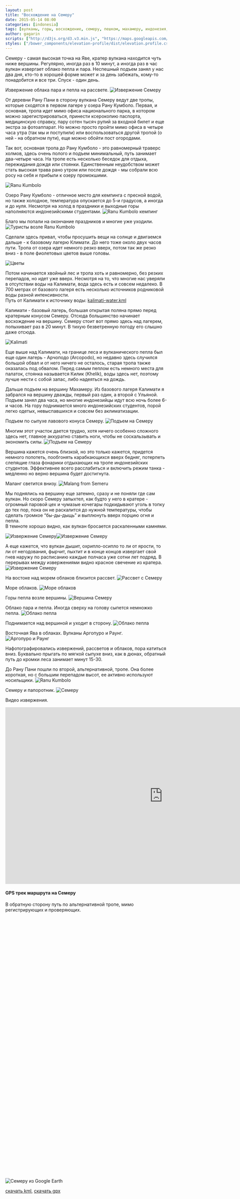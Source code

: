 ```yaml
---
layout: post
title: "Восхождение на Семеру"
date: 2015-05-14 08:00
categories: [indonesia]
tags: [вулканы, горы, восхождение, семеру, пешком, махамеру, индонезия, ява, kml, gpx, gps]
author: gagarin
scripts: ["http://d3js.org/d3.v3.min.js", "https://maps.googleapis.com/maps/api/js?v=3.exp&sensor=false", "/bower_components/elevation-profile/dist/elevation.profile.min.js"]
styles: ["/bower_components/elevation-profile/dist/elevation.profile.css"]
---
```


Семеру - самая высокая точка на Яве, кратер вулкана находится чуть ниже вершины. Регулярно, иногда раз в 10 минут, а иногда раз в час вулкан извергает облако пепла и пара. 
Неспешный подъем занял у нас два дня, кто-то в хорошей форме может и за день забежать, кому-то понадобится и все три. Спуск - один день. 

Извержение облака пара и пепла на рассвете.
![Извержение Семеру](izverzhenie-semeru-3.jpg)

От деревни Рану Пани в сторону вулкана Семеру ведут две тропы, которые сходятся в первом лагере у озера Рану Кумболо. Первая, и основная, тропа идет мимо офиса национального парка, в котором можно зарегистрироваться, принести ксерокопию паспорта, медицинскую справку, пару сотен тысяч рупий за входной билет и еще экстра за фотоаппарат. Но можно просто пройти мимо офиса в четыре часа утра (так мы и поступили) или воспользоваться другой тропой (о ней - на обратном пути), еще можно обойти пост огородами.

Так вот, основная тропа до Рану Кумболо - это равномерный траверс холмов, здесь очень полого и подъем минимальный, путь занимает два-четыре часа. На тропе есть несколько беседок для отдыха, пережидания дождя или стоянки. Единственным неудобством может стать высокая трава рано утром или после дождя - мы собрали всю росу на себя и прибыли к озеру промокшими.

![Ranu Kumbolo](ranu-kumbolo-1.jpg)

Озеро Рану Кумболо - отличное место для кемпинга с пресной водой, но также холодное, температура опускается до 5-и градусов, а иногда и до нуля. 
Несмотря на холод в праздники и выходные горы наполняются индонезийскими студентами.
![Ranu Kumbolo кемпинг](ranu-kumbolo-kemping.jpg)

Благо мы попали на окончание праздников и многие уже уходили.
![Туристы возле Ranu Kumbolo](turisty-vozle-ranu-kumbolo.jpg)

Сделали здесь привал, чтобы просушить вещи на солнце и двигаемся дальше - к базовому лагерю Климати. До него тоже около двух часов пути. Тропа от озера идет немного резко вверх, потом так же резко вниз - в поле фиолетовых цветов выше головы. 

![Цветы](tsvety.jpg)

Потом начинается хвойный лес и тропа хоть и равномерно, без резких перепадов, но идет уже вверх. Несмотря на то, что многие нас уверяли в отсутствии воды на Калимати, вода здесь есть и совсем недалеко. В 700 метрах от базового лагеря есть несколько источников родниковой воды разной интенсивности.   
Путь от Калимати к источнику воды: [kalimati-water.kml](kalimati-water.kml)

Калимати - базовый лагерь, большая открытая поляна прямо перед кратерным конусом Семеру. 
Отсюда большинство начинает восхождение на вершину.
Семеру стоит вот прямо здесь над лагерем, попыхивает раз в 20 минут. В тихую безветренную погоду его слышно даже отсюда.

![Kalimati](kalimati.jpg)

Еще выше над Калимати, на границе леса и вулканического пепла был еще один лагерь - Арчоподо (Arcopodo), но недавно здесь случился большой обвал и от него ничего не осталось, старая тропа также оказалась под обвалом. 
Перед самым пеплом есть немного места для палаток, стоянка называется Килик (Khelik), воды здесь нет, поэтому лучше нести с собой запас, либо надеяться на дождь.

Дальше подъем на вершину Махамеру. Из базового лагеря Калимати я забрался на вершину дважды, первый раз один, а второй с Ульяной. Подъем занял два часа, но многие индонезийцы идут всю ночь более 6-и часов. 
На гору поднимается много индонезийских студентов, порой легко одетых, невыспавшихся и совсем без аклиматизации.

Подъем по сыпухе лавового конуса Семеру.
![Подъем на Семеру](podem-na-semeru.jpg)

Многим этот участок дается трудно, хотя ничего особенно сложного здесь нет, главное аккуратно ставить ноги, чтобы не соскальзывать и экономить силы.
![Подъем на Семеру](podem-na-semeru-1.jpg)

Вершина кажется очень близкой, но это только кажется, придется немного попотеть, пообгонять карабкающихся вверх бедняг, потерпеть слепящие глаза фонарики отдыхающих на тропе индонезийских студентов. 
Эффективнее всего расслабиться и включить режим танка - медленно но верно вершина будет достигнута.

Маланг светится внизу.
![Malang from Semeru](malang-from-semeru.jpg)

Мы поднялись на вершину еще затемно, сразу и не поняли где сам вулкан. Но скоро Семеру запыхтел, как будто у него в кратере - огромный паровой цех и чумазые кочегары подкидывают уголь в топку до тех пор, пока он не раскалится до нужной температуры, чтобы сделать громкое “бы-ды-дыщь” и выплюнуть вверх порцию огня и пепла.  
В темноте хорошо видно, как вулкан бросается раскаленными камнями.

![Извержение Семеру](izverzhenie-semeru.jpg)![Извержение Семеру](izverzhenie-semeru-1.jpg)

А еще кажется, что вулкан дышит, охрипло-осипло то ли от ярости, то ли от негодования, фырчит, пыхтит и в конце концов извергает свой гнев наружу по расписанию каждые полчаса уже сотни лет подряд.
В перерывах между извержениями видно красное свечение из кратера.
![Извержение Семеру](izverzhenie-semeru-2.jpg)

На востоке над морем облаков близится рассвет.
![Рассвет с Семеру](rassvet-s-semeru.jpg)

Море облаков.
![Море облаков](more-oblakov.jpg)

Горы пепла возле вершины.
![Вершина Семеру](vershina-semeru.jpg)

Облако пара и пепла. Иногда сверху на голову сыпется немножко пепла.
![Облако пепла](oblako-pepla.jpg)

Поднимается над вершиной и уходит в сторону.
![Облако пепла](oblako-pepla-1.jpg)

Восточная Ява в облаках. Вулканы Аргопуро и Раунг.
![Аргопуро и Раунг](argopuro-i-raung.jpg)

Нафотографировались извержений, рассветов и облаков, пора катиться вниз. 
Буквально прыгать по мягкой сыпухе вниз, как в дюнах, обратный путь до кромки леса занимает минут 15-30.


До Рану Пани пошли по второй, альтернативной, тропе. Она более короткая, но с большим перепадом высот, ее активно используют носильщики.
![Ranu Kumbolo](ranu-kumbolo.jpg)

Семеру и папоротник.
![Семеру](semeru.jpg)

Видео извержения.

<div class="pw youtube">
<iframe width="980" height="551" src="https://www.youtube.com/embed/ONln-Ityml4?rel=0" frameborder="0" allowfullscreen></iframe>
</div>

#### GPS трек маршрута на Семеру

В обратную сторону путь по альтернативной тропе, мимо регистрирующих и проверяющих.   

<div id="g1" style="height:800px" data-item="elevation-profile" data-src="semeru.json" data-opts='{"baseElevation": 1700, "extraElevation": 500, "gMapZoomLevel": 11}'></div>   

![Семеру из Google Earth](semeru-google-earth.jpg)

[скачать kml](semeru.kml), [скачать gpx](semeru.gpx)   



